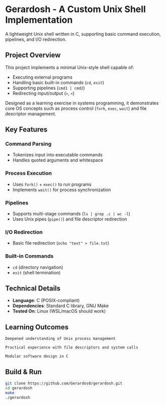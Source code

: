 # Gerardosh - A Custom Unix Shell Implementation

A lightweight Unix shell written in C, supporting basic command execution, pipelines, and I/O redirection.

## Project Overview
This project implements a minimal Unix-style shell capable of:
- Executing external programs
- Handling basic built-in commands (`cd`, `exit`)
- Supporting pipelines (`cmd1 | cmd2`)
- Redirecting input/output (`>`, `<`)

Designed as a learning exercise in systems programming, it demonstrates core OS concepts such as process control (`fork`, `exec`, `wait`) and file descriptor management.

## Key Features
### Command Parsing
- Tokenizes input into executable commands
- Handles quoted arguments and whitespace

### Process Execution
- Uses `fork()` + `exec()` to run programs
- Implements `wait()` for process synchronization

### Pipelines
- Supports multi-stage commands (`ls | grep .c | wc -l`)
- Uses Unix pipes (`pipe()`) and file descriptor redirection

### I/O Redirection
- Basic file redirection (`echo "text" > file.txt`)

### Built-in Commands
- `cd` (directory navigation)
- `exit` (shell termination)

## Technical Details
- **Language**: C (POSIX-compliant)
- **Dependencies**: Standard C library, GNU Make
- **Tested On**: Linux (WSL/macOS should work)

## Learning Outcomes

    Deepened understanding of Unix process management

    Practical experience with file descriptors and system calls

    Modular software design in C

## Build & Run
```sh
git clone https://github.com/Gerardos0/gerardosh.git
cd gerardosh
make
./gerardosh

